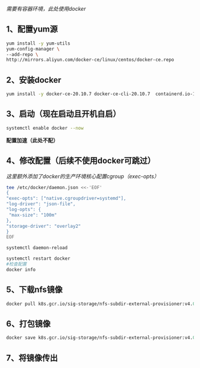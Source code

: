*需要有容器环境，此处使用docker*

## 1、配置yum源

```bash
yum install -y yum-utils
yum-config-manager \
--add-repo \
http://mirrors.aliyun.com/docker-ce/linux/centos/docker-ce.repo
```

## 2、安装docker

```bash
yum install -y docker-ce-20.10.7 docker-ce-cli-20.10.7  containerd.io-1.4.6
```

## 3、启动（现在启动且开机自启）

```bash
systemctl enable docker --now
```

**配置加速（此处不配）**

## 4、修改配置（后续不使用docker可跳过）

*这里额外添加了docker的生产环境核心配置cgroup（exec-opts）*

```bash
tee /etc/docker/daemon.json <<-'EOF'
{
"exec-opts": ["native.cgroupdriver=systemd"],
"log-driver": "json-file",
"log-opts": {
 "max-size": "100m"
},
"storage-driver": "overlay2"
}
EOF

systemctl daemon-reload

systemctl restart docker
#检查配置
docker info
```

## 5、下载nfs镜像

```perl
docker pull k8s.gcr.io/sig-storage/nfs-subdir-external-provisioner:v4.0.2
```

## 6、打包镜像

```perl
docker save k8s.gcr.io/sig-storage/nfs-subdir-external-provisioner:v4.0.2 > nfs-subdir-external-provisioner-v4.0.2.tar
```

## 7、将镜像传出
